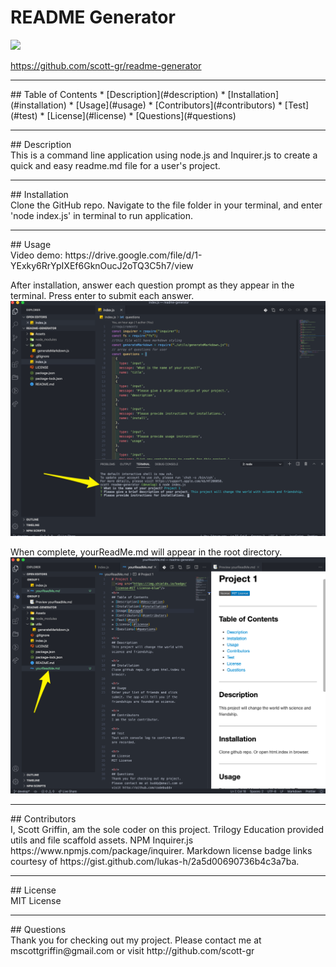 # README Generator
  <img src="https://img.shields.io/badge/license-MIT License-blue"/>

  https://github.com/scott-gr/readme-generator
<hr>
## Table of Contents
* [Description](#description)
* [Installation](#installation)
* [Usage](#usage)
* [Contributors](#contributors)
* [Test](#test)
* [License](#license)
* [Questions](#questions)

<hr>
## Description<br>
This is a command line application using node.js and Inquirer.js to create a quick and easy readme.md file for a user's project.

<hr>
## Installation<br>
Clone the GitHub repo. Navigate to the file folder in your terminal, and enter 'node index.js' in terminal to run application.

<hr>
## Usage<br>
Video demo: https://drive.google.com/file/d/1-YExky6RrYpIXEf6GknOucJ2oTQ3C5h7/view

After installation, answer each question prompt as they appear in the terminal. Press enter to submit each answer. 
<img src ="Assets/readme-gen-usage1.png">

When complete, yourReadMe.md will appear in the root directory.
<img src ="Assets/readme-gen-usage2.png">

<hr>
## Contributors<br>
I, Scott Griffin, am the sole coder on this project. Trilogy Education provided utils and file scaffold assets. NPM Inquirer.js https://www.npmjs.com/package/inquirer. Markdown license badge links courtesy of https://gist.github.com/lukas-h/2a5d00690736b4c3a7ba.

<hr>
## License<br>
MIT License

<hr>
## Questions<br>
Thank you for checking out my project. Please contact me at mscottgriffin@gmail.com or visit http://github.com/scott-gr
